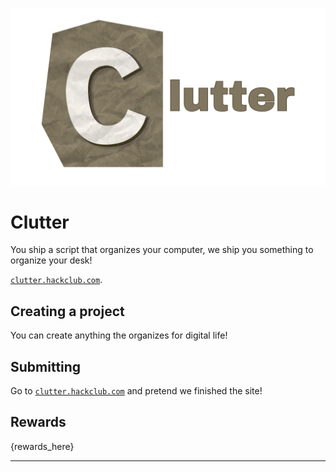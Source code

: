 ![logo](static/images/clutter_banner.png)

# Clutter

You ship a script that organizes your computer, we ship you something to organize your desk!

[`clutter.hackclub.com`](https://clutter.hackclub.com/).

## Creating a project

You can create anything the organizes for digital life!

## Submitting

Go to [`clutter.hackclub.com`](https://clutter.hackclub.com/) and pretend we finished the site!

## Rewards

{rewards_here}

---
